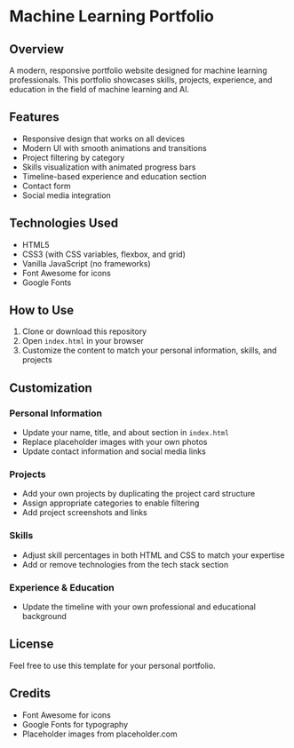 # Machine Learning Portfolio

## Overview
A modern, responsive portfolio website designed for machine learning professionals. This portfolio showcases skills, projects, experience, and education in the field of machine learning and AI.

## Features
- Responsive design that works on all devices
- Modern UI with smooth animations and transitions
- Project filtering by category
- Skills visualization with animated progress bars
- Timeline-based experience and education section
- Contact form
- Social media integration

## Technologies Used
- HTML5
- CSS3 (with CSS variables, flexbox, and grid)
- Vanilla JavaScript (no frameworks)
- Font Awesome for icons
- Google Fonts

## How to Use
1. Clone or download this repository
2. Open `index.html` in your browser
3. Customize the content to match your personal information, skills, and projects

## Customization
### Personal Information
- Update your name, title, and about section in `index.html`
- Replace placeholder images with your own photos
- Update contact information and social media links

### Projects
- Add your own projects by duplicating the project card structure
- Assign appropriate categories to enable filtering
- Add project screenshots and links

### Skills
- Adjust skill percentages in both HTML and CSS to match your expertise
- Add or remove technologies from the tech stack section

### Experience & Education
- Update the timeline with your own professional and educational background

## License
Feel free to use this template for your personal portfolio.

## Credits
- Font Awesome for icons
- Google Fonts for typography
- Placeholder images from placeholder.com
